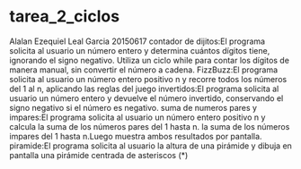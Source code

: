 # tarea_2_ciclos
Alalan Ezequiel Leal Garcia
20150617
contador de dijitos:El programa solicita al usuario un número entero y determina cuántos dígitos tiene, ignorando el signo negativo. Utiliza un ciclo while para contar los dígitos de manera manual, sin convertir el número a cadena.
FizzBuzz:El programa solicita al usuario un número entero positivo n y recorre todos los números del 1 al n, aplicando las reglas del juego 
invertidos:El programa solicita al usuario un número entero y devuelve el número invertido, conservando el signo negativo si el número es negativo.
suma de numeros pares y impares:El programa solicita al usuario un número entero positivo n y calcula la suma de los números pares del 1 hasta n. la suma de los números impares del 1 hasta n.Luego muestra ambos resultados por pantalla.
piramide:El programa solicita al usuario la altura de una pirámide y dibuja en pantalla una pirámide centrada de asteriscos (*)
